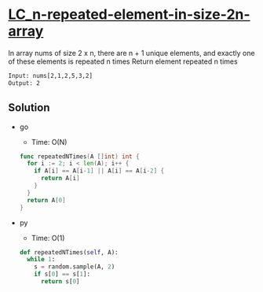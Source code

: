 # [LC_n-repeated-element-in-size-2n-array](https://leetcode.com/problems/n-repeated-element-in-size-2n-array)

In array nums of size 2 x n, there are n + 1 unique elements, and exactly one of these elements is repeated n times
Return element repeated n times

```txt
Input: nums[2,1,2,5,3,2]
Output: 2
```

## Solution

* go
  * Time: O(N)

  ```go
  func repeatedNTimes(A []int) int {
    for i := 2; i < len(A); i++ {
      if A[i] == A[i-1] || A[i] == A[i-2] {
        return A[i]
      }
    }
    return A[0]
  }
  ```

* py
  * Time: O(1)

  ```py
  def repeatedNTimes(self, A):
    while 1:
      s = random.sample(A, 2)
      if s[0] == s[1]:
        return s[0]
  ```
